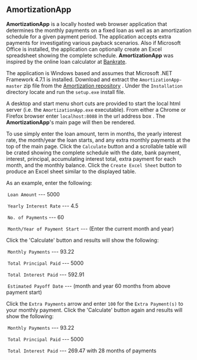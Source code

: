 ## AmortizationApp

**AmortizationApp** is a locally hosted web browser application that determines the monthly payments on a fixed loan as well as  an amortization schedule for a given payment period.  The application accepts extra payments for investigating various payback scenarios.  Also if Microsoft Office is installed, the application can optionally create an Excel spreadsheet showing the complete schedule.  **AmortizationApp** was inspired by the online loan calculator at [Bankrate](https://www.bankrate.com/calculators/mortgages/loan-calculator.aspx).

The application is Windows based and assumes that Microsoft .NET Framework 4.7.1 is installed. Download and extract the `AmortizationApp-master` zip file from the [Amortization repository](https://github.com/deandevl/Amortization.git) . Under the `Installation` directory locate and run the `setup.exe` install file.  

A desktop and start menu short cuts are provided to start the local html server (i.e. the `AmortizationApp.exe` executable).  From either a Chrome or Firefox browser enter `localhost:8088` in the url address box .  The **AmortizationApp**'s main page will then be rendered.

To use simply enter the loan amount, term in months, the yearly interest rate,  the month/year the loan starts, and any extra monthly payments at the top of the main page.  Click the `Calculate` button and a scrollable table will be crated showing the complete schedule with the date,  bank payment, interest, principal, accumulating interest total, extra payment for  each month, and the monthly balance.  Click the `Create Excel Sheet` button to produce an Excel sheet similar to the displayed table.

As an example, enter the following:

​	`Loan Amount` ---  5000

​	`Yearly Interest Rate` ---  4.5

​	`No. of Payments` ---  60

​	`Month/Year of Payment Start` ---  (Enter the current month and year)

Click the 'Calculate' button and results will show the following:

​	`Monthly Payments`  ---   93.22

​	`Total Principal Paid`  ---  5000

​	`Total Interest Paid` ---   592.91

​	`Estimated Payoff Date`  ---  (month and year 60 months from above payment start)

Click the `Extra Payments` arrow and enter `100` for the `Extra Payment(s)` to your monthly payment.  Click the 'Calculate' button again and results will show the following:

​	`Monthly Payments`  ---   93.22

​	`Total Principal Paid`  ---  5000

​	`Total Interest Paid` ---   269.47 with 28 months of payments





